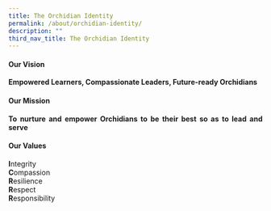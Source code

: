 ```yaml
---
title: The Orchidian Identity
permalink: /about/orchidian-identity/
description: ""
third_nav_title: The Orchidian Identity
---
```

<div align="justify">

<h4>Our Vision</h4>

<p><strong>Empowered Learners, Compassionate Leaders, Future-ready Orchidians</strong></p>

<h4>Our Mission</h4>

<p><strong>To nurture and empower Orchidians to be their best so as to lead and serve</strong></p>

<h4>Our Values</h4>

<p><strong>I</strong>ntegrity
<br><strong>C</strong>ompassion
<br><strong>R</strong>esilience
<br><strong>R</strong>espect
<br><strong>R</strong>esponsibility</p>

</div>